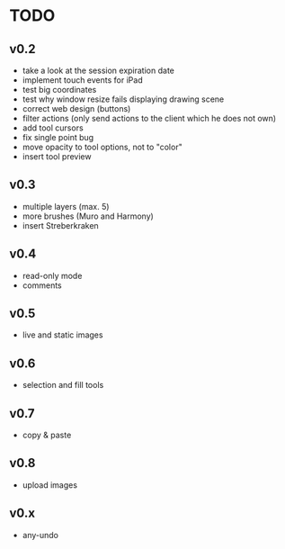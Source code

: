 # TODO

## v0.2
* take a look at the session expiration date
* implement touch events for iPad
* test big coordinates
* test why window resize fails displaying drawing scene
* correct web design (buttons)
* filter actions (only send actions to the client which he does not own)
* add tool cursors
* fix single point bug
* move opacity to tool options, not to "color"
* insert tool preview

## v0.3
* multiple layers (max. 5)
* more brushes (Muro and Harmony)
* insert Streberkraken

## v0.4
* read-only mode
* comments

## v0.5
* live and static images

## v0.6
* selection and fill tools

## v0.7
* copy & paste

## v0.8
* upload images

## v0.x
* any-undo
